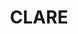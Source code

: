 ---
lastmod: '2025-04-06T06:05:20+00:00'
latitude: -33.50496213
layout: suburb
longitude: 143.9680726
postcode: '2711'
state: NSW
title: CLARE
url: /nsw/clare/
---